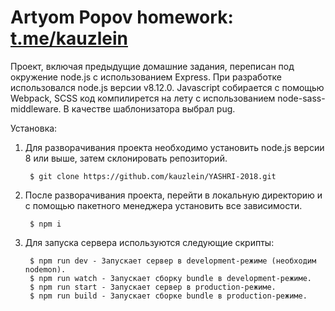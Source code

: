 # Artyom Popov homework: [t.me/kauzlein](t.me/kauzlein)


Проект, включая предыдущие домашние задания, переписан под окружение node.js с использованием Express.
При разработке использовался node.js версии v8.12.0. Javascript собирается с помощью Webpack, SCSS код компилирется на лету с использованием node-sass-middleware. В качестве шаблонизатора выбрал pug.


Установка:

1. Для разворачивания проекта необходимо установить node.js версии 8 или выше, затем склонировать репозиторий.

        $ git clone https://github.com/kauzlein/YASHRI-2018.git

2. После разворачивания проекта, перейти в локальную директорию и с помощью пакетного менеджера установить все зависимости.

        $ npm i

3. Для запуска сервера используются следующие скрипты:

        $ npm run dev - Запускает сервер в development-режиме (необходим nodemon).
        $ npm run watch - Запускает сборку bundle в development-режиме.
        $ npm run start - Запускает сервер в production-режиме.
        $ npm run build - Запускает сборке bundle в production-режиме.